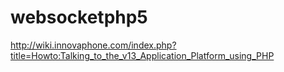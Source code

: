 # websocketphp5
http://wiki.innovaphone.com/index.php?title=Howto:Talking_to_the_v13_Application_Platform_using_PHP